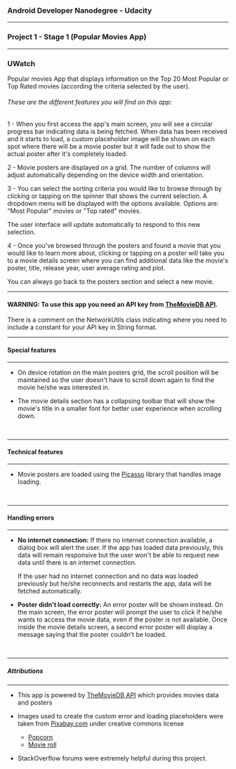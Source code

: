 ### Android Developer Nanodegree - Udacity
---
### Project 1 - Stage 1 (Popular Movies App)
---

### UWatch

Popular movies App that displays information on the Top 20 Most Popular or Top Rated movies (according the criteria selected by the user).

###### These are the different features you will find on this app:

1 - When you first access the app's main screen, you will see a circular progress bar indicating data is being fetched. When data has been received and it starts to load, a custom placeholder image will be shown on each spot where there will be a movie poster but it will fade out to show the actual poster after it's completely loaded.

2 - Movie posters are displayed on a grid. The number of columns will adjust automatically depending on the device width and orientation.

3 -  You can select the sorting criteria you would like to browse through by clicking or tapping on the spinner that shows the current selection. A dropdown menu will be displayed with the options available. Options are: "Most Popular" movies or "Top rated" movies. 

The user interface will update automatically to respond to this new selection.

4 - Once you've browsed through the posters and found a movie that you would like to learn more about, clicking or tapping on a poster will take you to a movie details screen where you can find additional data like the movie's poster, title, release year, user average rating and plot. 

You can always go back to the posters section and select a new movie.

---
#### WARNING: To use this app you need an API key from [TheMovieDB API](https://www.themoviedb.org/).
There is a comment on the NetworkUtils class indicating where you need to include a constant for your API key in String format.

----

#### Special features
---
- On device rotation on the main posters grid, the scroll position will be maintained so the user doesn't have to scroll down again to find the movie he/she was interested in.

- The movie details section has a collapsing toolbar that will show the movie's title in a smaller font for better user experience when scrolling down.

<br>

---

#### Technical features
---

- Movie posters are loaded using the [Picasso](http://square.github.io/picasso/) library that handles image loading.

<br>

---
#### Handling errors
---

- **No internet connection:**  If there no internet connection available, a dialog box will alert the user. If the app has loaded data previously, this data will remain responsive but the user won't be able to request new data until there is an internet connection. 

    If the user had no internet connection and no data was loaded previously but he/she reconnects and restarts the app, data will be fetched automatically.

- **Poster didn't load correctly:** An error poster will be shown instead. On the main screen, the error poster will prompt the user to click if he/she wants to access the movie data, even if the poster is not available. Once inside the movie details screen, a second error poster will display a message saying that the poster couldn't be loaded. 

<br>

---

##### Attributions
---

- This app is powered by [TheMovieDB API](https://www.themoviedb.org/) which provides movies data and posters

- Images used to create the custom error and loading placeholders were taken from [Pixabay.com](https://pixabay.com/) under creative commons license

    - [Popcorn](https://pixabay.com/en/popcorn-buttered-cinema-corn-food-155602/)
    - [Movie roll](https://pixabay.com/en/filmstrip-film-frames-camera-film-33429/)


- StackOverflow forums were extremely helpful during this project.
